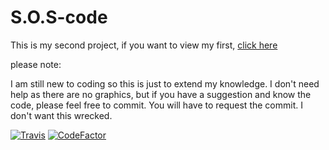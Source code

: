 # S.O.S-code
This is my second project, if you want to view my first,
[click here](https://github.com/Richienb/draco-fire)

please note:

I am still new to coding so this is just to extend my knowledge. I don't need help as there are no graphics, but if you have a suggestion and know the code, please feel free to commit. You will have to request the commit. I don't want this wrecked.


[![Travis](https://img.shields.io/travis/ShinyArceus1/SOS-Code.svg?style=for-the-badge)](https://travis-ci.org/ShinyArceus1/SOS-Code) [![CodeFactor](https://www.codefactor.io/repository/github/shinyarceus1/sos-code/badge/master?style=for-the-badge)](https://www.codefactor.io/repository/github/shinyarceus1/sos-code/overview/master)
